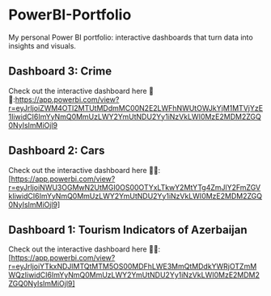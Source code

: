 # PowerBI-Portfolio
My personal Power BI portfolio: interactive dashboards that turn data into insights and visuals.

## Dashboard 3: Crime
Check out the interactive dashboard here 🔗👀:https://app.powerbi.com/view?r=eyJrIjoiZWM4OTI2MTUtMDdmMC00N2E2LWFhNWUtOWJkYjM1MTVjYzE1IiwidCI6ImYyNmQ0MmUzLWY2YmUtNDU2Yy1iNzVkLWI0MzE2MDM2ZGQ0NyIsImMiOjl9

## Dashboard 2: Cars 
Check out the interactive dashboard here 🔗👀: [https://app.powerbi.com/view?r=eyJrIjoiNWU3OGMwN2UtMGI0OS00OTYxLTkwY2MtYTg4ZmJlY2FmZGVkIiwidCI6ImYyNmQ0MmUzLWY2YmUtNDU2Yy1iNzVkLWI0MzE2MDM2ZGQ0NyIsImMiOjl9]

## Dashboard 1: Tourism Indicators of Azerbaijan
Check out the interactive dashboard here 🔗👀: [https://app.powerbi.com/view?r=eyJrIjoiYTkxNDJlMTQtMTM5OS00MDFhLWE3MmQtMDdkYWRjOTZmMWQzIiwidCI6ImYyNmQ0MmUzLWY2YmUtNDU2Yy1iNzVkLWI0MzE2MDM2ZGQ0NyIsImMiOjl9]
